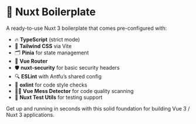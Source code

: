 # 🚀 Nuxt Boilerplate

A ready-to-use Nuxt 3 boilerplate that comes pre-configured with:

- 🔥 **TypeScript** (strict mode)  
- 🎨 **Tailwind CSS** via Vite  
- 🗂️ **Pinia** for state management  
- 🔀 **Vue Router**  
- 🛡️ **nuxt-security** for basic security headers  
- 🔍 **ESLint** with Antfu’s shared config  
- 🧹 **oxlint** for code style checks  
- 🕵️‍♂️ **Vue Mess Detector** for code quality scanning  
- 🧪 **Nuxt Test Utils** for testing support  

Get up and running in seconds with this solid foundation for building Vue 3 / Nuxt 3 applications.



